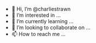 - 👋 Hi, I’m @charliestrawn
- 👀 I’m interested in ...
- 🌱 I’m currently learning ...
- 💞️ I’m looking to collaborate on ...
- 📫 How to reach me ...

<!---
charliestrawn/charliestrawn is a ✨ special ✨ repository because its `README.md` (this file) appears on your GitHub profile.
You can click the Preview link to take a look at your changes.
--->
